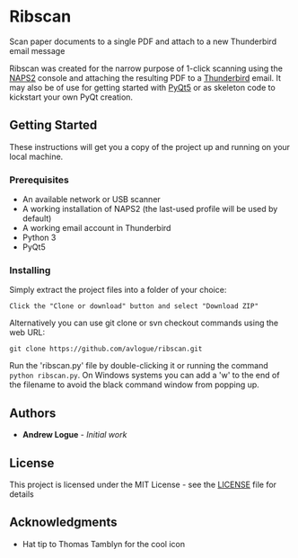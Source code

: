 # Ribscan
Scan paper documents to a single PDF and attach to a new Thunderbird email message

Ribscan was created for the narrow purpose of 1-click scanning using the [NAPS2](https://www.naps2.com/) console and attaching the resulting PDF to a [Thunderbird](https://www.mozilla.org/en-US/thunderbird/) email.  It may also be of use for getting started with [PyQt5](https://riverbankcomputing.com/software/pyqt/intro) or as skeleton code to kickstart your own PyQt creation.

## Getting Started

These instructions will get you a copy of the project up and running on your local machine.

### Prerequisites

* An available network or USB scanner
* A working installation of NAPS2 (the last-used profile will be used by default)
* A working email account in Thunderbird
* Python 3
* PyQt5

### Installing

Simply extract the project files into a folder of your choice:

```
Click the "Clone or download" button and select "Download ZIP"
```

Alternatively you can use git clone or svn checkout commands using the web URL:

```
git clone https://github.com/avlogue/ribscan.git
```

Run the 'ribscan.py' file by double-clicking it or running the command `python ribscan.py`.  On Windows systems you can add a 'w' to the end of the filename to avoid the black command window from popping up.


## Authors

* **Andrew Logue** - *Initial work*

## License

This project is licensed under the MIT License - see the [LICENSE](LICENSE) file for details

## Acknowledgments

* Hat tip to Thomas Tamblyn for the cool icon